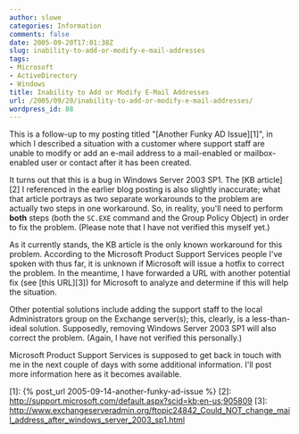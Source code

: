 ```yaml
---
author: slowe
categories: Information
comments: false
date: 2005-09-20T17:01:38Z
slug: inability-to-add-or-modify-e-mail-addresses
tags:
- Microsoft
- ActiveDirectory
- Windows
title: Inability to Add or Modify E-Mail Addresses
url: /2005/09/20/inability-to-add-or-modify-e-mail-addresses/
wordpress_id: 88
---
```


This is a follow-up to my posting titled "[Another Funky AD Issue][1]", in which I described a situation with a customer where support staff are unable to modify or add an e-mail address to a mail-enabled or mailbox-enabled user or contact after it has been created.

It turns out that this is a bug in Windows Server 2003 SP1. The [KB article][2] I referenced in the earlier blog posting is also slightly inaccurate; what that article portrays as two separate workarounds to the problem are actually two steps in one workaround. So, in reality, you'll need to perform **both** steps (both the `SC.EXE` command and the Group Policy Object) in order to fix the problem. (Please note that I have not verified this myself yet.)

As it currently stands, the KB article is the only known workaround for this problem. According to the Microsoft Product Support Services people I've spoken with thus far, it is unknown if Microsoft will issue a hotfix to correct the problem. In the meantime, I have forwarded a URL with another potential fix (see [this URL][3]) for Microsoft to analyze and determine if this will help the situation.

Other potential solutions include adding the support staff to the local Administrators group on the Exchange server(s); this, clearly, is a less-than-ideal solution. Supposedly, removing Windows Server 2003 SP1 will also correct the problem. (Again, I have not verified this personally.)

Microsoft Product Support Services is supposed to get back in touch with me in the next couple of days with some additional information. I'll post more information here as it becomes available.

[1]: {% post_url 2005-09-14-another-funky-ad-issue %}
[2]: http://support.microsoft.com/default.aspx?scid=kb;en-us;905809
[3]: http://www.exchangeserveradmin.org/ftopic24842_Could_NOT_change_mail_address_after_windows_server_2003_sp1.html
